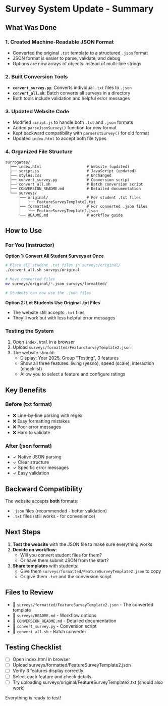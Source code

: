 # Survey System Update - Summary

## What Was Done

### 1. Created Machine-Readable JSON Format
- Converted the original `.txt` template to a structured `.json` format
- JSON format is easier to parse, validate, and debug
- Options are now arrays of objects instead of multi-line strings

### 2. Built Conversion Tools
- **`convert_survey.py`**: Converts individual `.txt` files to `.json`
- **`convert_all.sh`**: Batch converts all surveys in a directory
- Both tools include validation and helpful error messages

### 3. Updated Website Code
- Modified `script.js` to handle both `.txt` and `.json` formats
- Added `parseJsonSurvey()` function for new format
- Kept backward compatibility with `parseTxtSurvey()` for old format
- Updated `index.html` to accept both file types

### 4. Organized File Structure
```
surrogates/
  ├── index.html                    # Website (updated)
  ├── script.js                     # JavaScript (updated)
  ├── styles.css                    # Unchanged
  ├── convert_survey.py             # Conversion script
  ├── convert_all.sh                # Batch conversion script
  ├── CONVERSION_README.md          # Detailed documentation
  └── surveys/
      ├── original/                 # For student .txt files
      │   └── FeatureSurveyTemplate2.txt
      ├── formatted/                # For converted .json files
      │   └── FeatureSurveyTemplate2.json
      └── README.md                 # Workflow guide
```

## How to Use

### For You (Instructor)

**Option 1: Convert All Student Surveys at Once**
```bash
# Place all student .txt files in surveys/original/
./convert_all.sh surveys/original

# Move converted files
mv surveys/original/*.json surveys/formatted/

# Students can now use the .json files
```

**Option 2: Let Students Use Original .txt Files**
- The website still accepts `.txt` files
- They'll work but with less helpful error messages

### Testing the System

1. Open `index.html` in a browser
2. Upload `surveys/formatted/FeatureSurveyTemplate2.json`
3. The website should:
   - Display: Year 2025, Group "Testing", 3 features
   - Show all three features: living (yesno), speed (scale), interaction (checklist)
   - Allow you to select a feature and configure ratings

## Key Benefits

### Before (txt format)
- ❌ Line-by-line parsing with regex
- ❌ Easy formatting mistakes
- ❌ Poor error messages
- ❌ Hard to validate

### After (json format)
- ✓ Native JSON parsing
- ✓ Clear structure
- ✓ Specific error messages
- ✓ Easy validation

## Backward Compatibility

The website accepts **both** formats:
- `.json` files (recommended - better validation)
- `.txt` files (still works - for convenience)

## Next Steps

1. **Test the website** with the JSON file to make sure everything works
2. **Decide on workflow**:
   - Will you convert student files for them?
   - Or have them submit JSON from the start?
3. **Share templates** with students:
   - Give them `surveys/formatted/FeatureSurveyTemplate2.json` to copy
   - Or give them `.txt` and the conversion script

## Files to Review

- 📄 `surveys/formatted/FeatureSurveyTemplate2.json` - The converted template
- 📄 `surveys/README.md` - Workflow options
- 📄 `CONVERSION_README.md` - Detailed documentation
- 🔧 `convert_survey.py` - Conversion script
- 🔧 `convert_all.sh` - Batch converter

## Testing Checklist

- [ ] Open index.html in browser
- [ ] Upload surveys/formatted/FeatureSurveyTemplate2.json
- [ ] Verify 3 features display correctly
- [ ] Select each feature and check details
- [ ] Try uploading surveys/original/FeatureSurveyTemplate2.txt (should also work)

Everything is ready to test!
